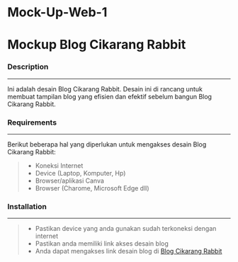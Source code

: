 # Mock-Up-Web-1
# Mockup Blog Cikarang Rabbit

### Description
<hr>
Ini adalah desain Blog Cikarang Rabbit. Desain ini di rancang untuk membuat tampilan blog yang efisien dan efektif sebelum bangun Blog Cikarang Rabbit.

### Requirements
<hr>
Berikut beberapa hal yang diperlukan untuk mengakses desain Blog Cikarang Rabbit:

> - Koneksi Internet
> - Device (Laptop, Komputer, Hp)
> - Browser/aplikasi Canva
> - Browser (Charome, Microsoft Edge dll)

### Installation
<hr>

>- Pastikan device yang anda gunakan sudah terkoneksi dengan internet
>- Pastikan anda memiliki link akses desain blog
>- Anda dapat mengakses link desain blog di [Blog Cikarang Rabbit](https://websitemrkadafi.my.canva.site/blog-cikarang-rabbit)
  
